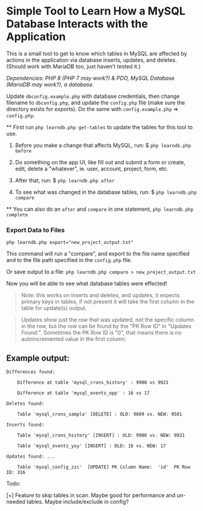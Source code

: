 # Simple Tool to Learn How a MySQL Database Interacts with the Application

This is a small tool to get to know which tables in MySQL are affected by actions in the application via database inserts, updates, and deletes. (Should work with MariaDB too, just haven't tested it.)

*Dependencies: PHP 8 (PHP 7 may work?) & PDO, MySQL Database (MariaDB may work?), a database.*

Update  `dbconfig.example.php` with database credentials, then change filename to `dbconfig.php`, and update the `config.php` file (make sure the directory exists for exports). Do the same with `config.example.php` => `config.php`.

** First run `php learndb.php get-tables` to update the tables for this tool to use.

1) Before you make a change that affects MySQL, run: $ `php learndb.php before`

2) Do something on the app UI, like fill out and submit a form or create, edit, delete a "whatever", ie. user, account, project, form, etc.

3) After that, run: $ `php learndb.php after`

4) To see what was changed in the database tables, run: $ `php learndb.php compare`

** You can also do an `after` and `compare` in one statement, `php learndb.php complete`

### Export Data to Files

 `php learndb.php export="new_project_output.txt"`

 This command will run a "compare", and export to the file name specified and to the file path specified in the `config.php` file.

 Or save output to a file: `php learndb.php compare > new_project_output.txt`

Now you will be able to see what database tables were effected! 

> Note: this works on inserts and deletes, and updates, it expects primary keys in tables, if not present it will take the first column in the table for update(s) output.  

> Updates show just the row that was updated, not the specific column in the row, but the row can be found by the "PK Row ID" in "Updates Found:". Sometimes the PK Row ID is "0", that means there is no autoincremented value in the first column.

## Example output:
```
Differences found:

    Difference at table 'mysql_crons_history' : 9908 vs 9921
  
    Difference at table 'mysql_events_opp' : 16 vs 17
  
Deletes found:

    Table 'mysql_crons_sample' [DELETE] : OLD: 9609 vs. NEW: 9501

Inserts found:

    Table 'mysql_crons_history' [INSERT] : OLD: 9908 vs. NEW: 9921
  
    Table 'mysql_events_yxy' [INSERT] : OLD: 16 vs. NEW: 17

Updates found: ...

    Table 'mysql_config_zzc'  [UPDATE] PK Column Name:  'id'  PK Row ID: 316
```
Todo:

[+] Feature to skip tables in scan. Maybe good for performance and un-needed tables. Maybe include/exclude in config?